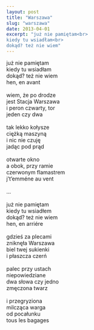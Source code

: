 ```yaml
---
layout: post
title: "Warszawa"
slug: "warszawa"
date: 2013-04-01
excerpt: "już nie pamiętam<br>
kiedy tu wsiadłam<br>
dokąd? też nie wiem"
---
```

już nie pamiętam<br>
kiedy tu wsiadłam<br>
dokąd? też nie wiem<br>
hen, en avant<br>
<br>
wiem, że po drodze<br>
jest Stacja Warszawa<br>
i peron czwarty, tor<br>
jeden czy dwa<br>
<br>
tak lekko kołysze<br>
ciężką maszyną<br>
i nic nie czuję<br>
jadąc pod prąd<br>
<br>
otwarte okno<br>
a obok, przy ramie<br>
czerwonym flamastrem<br>
j’t’emméne au vent<br>
<br>
…<br>
<br>
już nie pamiętam<br>
kiedy tu wsiadłem<br>
dokąd? też nie wiem<br>
hen, en arriére<br>
<br>
gdzieś za plecami<br>
zniknęła Warszawa<br>
biel twej sukienki<br>
i płaszcza czerń<br>
<br>
palec przy ustach<br>
niepowiedziane<br>
dwa słowa czy jedno<br>
zmęczona twarz<br>
<br>
i przegryziona<br>
milcząca warga<br>
od pocałunku<br>
tous les bagages